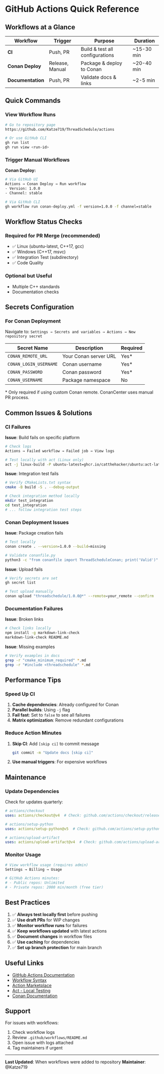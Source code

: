 # GitHub Actions Quick Reference

## Workflows at a Glance

| Workflow | Trigger | Purpose | Duration |
|----------|---------|---------|----------|
| **CI** | Push, PR | Build & test all configurations | ~15-30 min |
| **Conan Deploy** | Release, Manual | Package & deploy to Conan | ~20-40 min |
| **Documentation** | Push, PR | Validate docs & links | ~2-5 min |

## Quick Commands

### View Workflow Runs
```bash
# Go to repository page
https://github.com/Katze719/ThreadSchedule/actions

# Or use GitHub CLI
gh run list
gh run view <run-id>
```

### Trigger Manual Workflows

**Conan Deploy:**
```bash
# Via GitHub UI
Actions → Conan Deploy → Run workflow
- Version: 1.0.0
- Channel: stable

# Via GitHub CLI
gh workflow run conan-deploy.yml -f version=1.0.0 -f channel=stable
```

## Workflow Status Checks

### Required for PR Merge (recommended)
- ✅ Linux (ubuntu-latest, C++17, gcc)
- ✅ Windows (C++17, msvc)
- ✅ Integration Test (subdirectory)
- ✅ Code Quality

### Optional but Useful
- Multiple C++ standards
- Documentation checks

## Secrets Configuration

### For Conan Deployment

Navigate to: `Settings → Secrets and variables → Actions → New repository secret`

| Secret Name | Description | Required |
|-------------|-------------|----------|
| `CONAN_REMOTE_URL` | Your Conan server URL | Yes* |
| `CONAN_LOGIN_USERNAME` | Conan username | Yes* |
| `CONAN_PASSWORD` | Conan password | Yes* |
| `CONAN_USERNAME` | Package namespace | No |

\* Only required if using custom Conan remote. ConanCenter uses manual PR process.

## Common Issues & Solutions

### CI Failures

**Issue**: Build fails on specific platform
```bash
# Check logs
Actions → Failed workflow → Failed job → View logs

# Test locally with act (Linux only)
act -j linux-build -P ubuntu-latest=ghcr.io/catthehacker/ubuntu:act-latest
```

**Issue**: Integration test fails
```bash
# Verify CMakeLists.txt syntax
cmake -B build -S . --debug-output

# Check integration method locally
mkdir test_integration
cd test_integration
# ... follow integration test steps
```

### Conan Deployment Issues

**Issue**: Package creation fails
```bash
# Test locally
conan create . --version=1.0.0 --build=missing

# Validate conanfile.py
python3 -c "from conanfile import ThreadScheduleConan; print('Valid')"
```

**Issue**: Upload fails
```bash
# Verify secrets are set
gh secret list

# Test upload manually
conan upload "threadschedule/1.0.0@*" --remote=your_remote --confirm
```

### Documentation Failures

**Issue**: Broken links
```bash
# Check links locally
npm install -g markdown-link-check
markdown-link-check README.md
```

**Issue**: Missing examples
```bash
# Verify examples in docs
grep -r "cmake_minimum_required" *.md
grep -r "#include <threadschedule" *.md
```

## Performance Tips

### Speed Up CI

1. **Cache dependencies**: Already configured for Conan
2. **Parallel builds**: Using `-j` flag
3. **Fail fast**: Set to `false` to see all failures
4. **Matrix optimization**: Remove redundant configurations

### Reduce Action Minutes

1. **Skip CI**: Add `[skip ci]` to commit message
   ```bash
   git commit -m "Update docs [skip ci]"
   ```

2. **Use manual triggers**: For expensive workflows

## Maintenance

### Update Dependencies

Check for updates quarterly:
```yaml
# actions/checkout
uses: actions/checkout@v4  # Check: github.com/actions/checkout/releases

# actions/setup-python
uses: actions/setup-python@v5  # Check: github.com/actions/setup-python/releases

# actions/upload-artifact
uses: actions/upload-artifact@v4  # Check: github.com/actions/upload-artifact/releases
```

### Monitor Usage

```bash
# View workflow usage (requires admin)
Settings → Billing → Usage

# GitHub Actions minutes:
# - Public repos: Unlimited
# - Private repos: 2000 min/month (free tier)
```

## Best Practices

1. ✅ **Always test locally first** before pushing
2. ✅ **Use draft PRs** for WIP changes
3. ✅ **Monitor workflow runs** for failures
4. ✅ **Keep workflows updated** with latest actions
5. ✅ **Document changes** in workflow files
6. ✅ **Use caching** for dependencies
7. ✅ **Set up branch protection** for main branch

## Useful Links

- [GitHub Actions Documentation](https://docs.github.com/en/actions)
- [Workflow Syntax](https://docs.github.com/en/actions/reference/workflow-syntax-for-github-actions)
- [Action Marketplace](https://github.com/marketplace?type=actions)
- [Act - Local Testing](https://github.com/nektos/act)
- [Conan Documentation](https://docs.conan.io)

## Support

For issues with workflows:
1. Check workflow logs
2. Review `.github/workflows/README.md`
3. Open issue with logs attached
4. Tag maintainers if urgent

---

**Last Updated**: When workflows were added to repository
**Maintainer**: @Katze719
